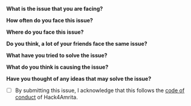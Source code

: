 **What is the issue that you are facing?**


**How often do you face this issue?**


**Where do you face this issue?**


**Do you think, a lot of your friends face the same issue?**


**What have you tried to solve the issue?**


**What do you think is causing the issue?**


**Have you thought of any ideas that may solve the issue?**



- [ ] By submitting this issue, I acknowledge that this follows the [code of conduct](CODE_OF_CONDUCT.md) of Hack4Amrita.
